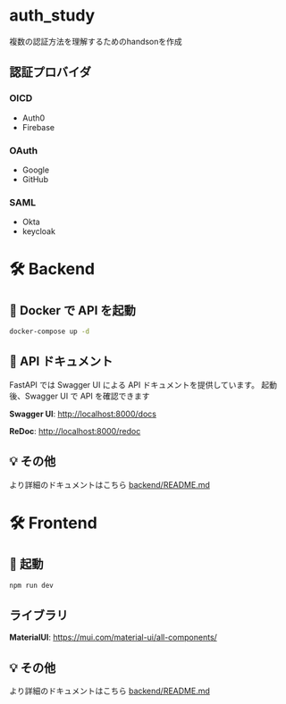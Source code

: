 # auth_study

複数の認証方法を理解するためのhandsonを作成

## 認証プロバイダ

### OICD
- Auth0
- Firebase

### OAuth
- Google
- GitHub

### SAML
- Okta
- keycloak


# 🛠 Backend

## 🚀 Docker で API を起動
```bash
docker-compose up -d
```
## 📖 API ドキュメント
FastAPI では Swagger UI による API ドキュメントを提供しています。
起動後、Swagger UI で API を確認できます

**Swagger UI**: [http://localhost:8000/docs](http://localhost:8000/docs)

**ReDoc**: [http://localhost:8000/redoc](http://localhost:8000/redoc)

## 💡 その他

より詳細のドキュメントはこちら [backend/README.md](../backend/README.md)

# 🛠 Frontend

## 🚀 起動
```bash
npm run dev
```

## ライブラリ

**MaterialUI**: https://mui.com/material-ui/all-components/

## 💡 その他

より詳細のドキュメントはこちら [backend/README.md](../frontend/README.md)